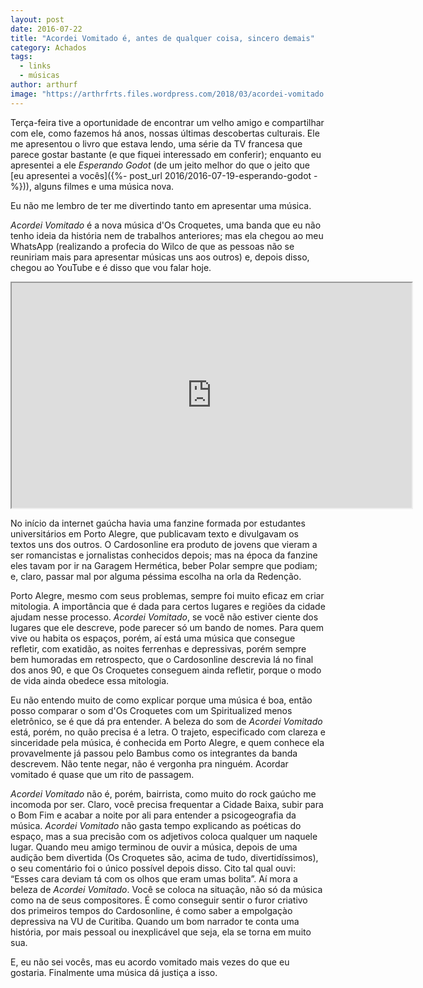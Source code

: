 ```yaml
---
layout: post
date: 2016-07-22
title: "Acordei Vomitado é, antes de qualquer coisa, sincero demais"
category: Achados
tags:
  - links
  - músicas
author: arthurf
image: "https://arthrfrts.files.wordpress.com/2018/03/acordei-vomitado.jpg"
---
```


Terça-feira tive a oportunidade de encontrar um velho amigo e compartilhar com ele, como fazemos há anos, nossas últimas descobertas culturais. Ele me apresentou o livro que estava lendo, uma série da TV francesa que parece gostar bastante (e que fiquei interessado em conferir); enquanto eu apresentei a ele _Esperando Godot_ (de um jeito melhor do que o jeito que [eu apresentei a vocês]({%- post_url 2016/2016-07-19-esperando-godot -%})), alguns filmes e uma música nova.

Eu não me lembro de ter me divertindo tanto em apresentar uma música.

_Acordei Vomitado_ é a nova música d'Os Croquetes, uma banda que eu não tenho ideia da história nem de trabalhos anteriores; mas ela chegou ao meu WhatsApp (realizando a profecia do Wilco de que as pessoas não se reuniriam mais para apresentar músicas uns aos outros) e, depois disso, chegou ao YouTube e é disso que vou falar hoje.

<iframe width="640" height="360" src="https://www.youtube-nocookie.com/embed/3E-4-q7m4Rw"  allow="autoplay; encrypted-media" allowfullscreen></iframe>

No início da internet gaúcha havia uma fanzine formada por estudantes universitários em Porto Alegre, que publicavam texto e divulgavam os textos uns dos outros. O Cardosonline era produto de jovens que vieram a ser romancistas e jornalistas conhecidos depois; mas na época da fanzine eles tavam por ir na Garagem Hermética, beber Polar sempre que podiam; e, claro, passar mal por alguma péssima escolha na orla da Redenção.

Porto Alegre, mesmo com seus problemas, sempre foi muito eficaz em criar mitologia. A importância que é dada para certos lugares e regiões da cidade ajudam nesse processo. _Acordei Vomitado_, se você não estiver ciente dos lugares que ele descreve, pode parecer só um bando de nomes. Para quem vive ou habita os espaços, porém, aí está uma música que consegue refletir, com exatidão, as noites ferrenhas e depressivas, porém sempre bem humoradas em retrospecto, que o Cardosonline descrevia lá no final dos anos 90, e que Os Croquetes conseguem ainda refletir, porque o modo de vida ainda obedece essa mitologia.

Eu não entendo muito de como explicar porque uma música é boa, então posso comparar o som d'Os Croquetes com um Spiritualized menos eletrônico, se é que dá pra entender. A beleza do som de _Acordei Vomitado_ está, porém, no quão precisa é a letra. O trajeto, especificado com clareza e sinceridade pela música, é conhecida em Porto Alegre, e quem conhece ela provavelmente já passou pelo Bambus como os integrantes da banda descrevem. Não tente negar, não é vergonha pra ninguém. Acordar vomitado é quase que um rito de passagem.

_Acordei Vomitado_ não é, porém, bairrista, como muito do rock gaúcho me incomoda por ser. Claro, você precisa frequentar a Cidade Baixa, subir para o Bom Fim e acabar a noite por ali para entender a psicogeografia da música. _Acordei Vomitado_ não gasta tempo explicando as poéticas do espaço, mas a sua precisão com os adjetivos coloca qualquer um naquele lugar. Quando meu amigo terminou de ouvir a música, depois de uma audição bem divertida (Os Croquetes são, acima de tudo, divertidíssimos), o seu comentário foi o único possível depois disso. Cito tal qual ouvi: “Esses cara deviam tá com os olhos que eram umas bolita”. Aí mora a beleza de _Acordei Vomitado_. Você se coloca na situação, não só da música como na de seus compositores. É como conseguir sentir o furor criativo dos primeiros tempos do Cardosonline, é como saber a empolgaçào depressiva na VU de Curitiba. Quando um bom narrador te conta uma história, por mais pessoal ou inexplicável que seja, ela se torna em muito sua.

E, eu não sei vocês, mas eu acordo vomitado mais vezes do que eu gostaria. Finalmente uma música dá justiça a isso.
